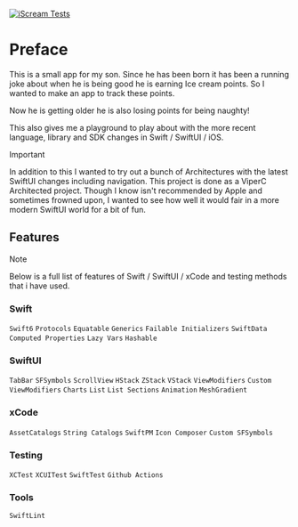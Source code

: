 [![iScream Tests](https://github.com/contractor-jim/iScream/actions/workflows/swift.yml/badge.svg?branch=develop)](https://github.com/contractor-jim/iScream/actions/workflows/swift.yml)

# Preface

This is a small app for my son. Since he has been born it has been a running joke about when he is being good he is earning Ice cream points. So I wanted to make an app to track these points. 

Now he is getting older he is also losing points for being naughty! 

This also gives me a playground to play about with the more recent language, library and SDK changes in Swift / SwiftUI / iOS.

> [!IMPORTANT]
> In addition to this I wanted to try out a bunch of Architectures with the latest SwiftUI changes including navigation. This project is done as a ViperC Architected project. Though I know isn't recommended by Apple and sometimes frowned upon, I wanted to see how well it would fair in a more modern SwiftUI world for a bit of fun.

## Features
> [!NOTE]
> Below is a full list of features of Swift / SwiftUI / xCode and testing methods that i have used. 

### Swift

````Swift6```` ````Protocols```` ````Equatable```` ````Generics```` ````Failable Initializers```` ````SwiftData```` ````Computed Properties```` ````Lazy Vars```` ````Hashable````

### SwiftUI

````TabBar```` ````SFSymbols```` ````ScrollView```` ````HStack```` ````ZStack```` ````VStack```` ````ViewModifiers```` ````Custom ViewModifiers```` ````Charts```` ````List```` ````List Sections```` ````Animation```` ````MeshGradient````


### xCode 

````AssetCatalogs```` ````String Catalogs```` ````SwiftPM```` ````Icon Composer```` ````Custom SFSymbols````

### Testing

````XCTest```` ````XCUITest```` ````SwiftTest```` ````Github Actions````

### Tools

````SwiftLint````

<!--
This is a work in progress at the momment and below is a todo list to remind myself of things i want to play about with: 

    // Write some shaders for funky animated intext shown here https://developer.apple.com/videos/play/wwdc2023/10148/ aruond 23 mins
    //    var stripes: Shader {
    //        ShaderLibrary.angledFill(withArguments: .float(30), .float(0.1), .color(.blue))
    //    }

    // Use some animated symbols to show completion e.t.c. https://developer.apple.com/videos/play/wwdc2023/10257/

    // Use phase animations to show when new icecreams are awarded or lost https://developer.apple.com/videos/play/wwdc2023/10157/

    // Use scroll transitions to show cards for earn pocket money transition http://developer.apple.com/videos/play/wwdc2023/10159/

    // SWIFTDATA RELEARNING WHEN WE ARE BUILDING OUT THE MODEL
    // 1: get started https://developer.apple.com/videos/play/wwdc2023/10187/

    // SWIFTDATA / SWIFTUI
    // Is VIPER THE RIGHT WAY TO GO AS QUERIES ARE SET IN THE UI https://developer.apple.com/videos/play/wwdc2023/10154/
    // You can use it mostly off view as shown here https://developer.apple.com/videos/play/wwdc2023/10196/ perhaps we still break out the tight coupling

    // Examples of fetch data from REST using async await and URLSession
    // https://developer.apple.com/videos/play/wwdc2021/10019/

    // EXAMPLE OF HOW TO DO NETWORK TASKS / Update seiftData IN A GOOD CONCURRNET MANNER around 13 mins in
    // https://developer.apple.com/videos/play/wwdc2021/10254/

    // Try out showing a login view as part of HTTP acces ?
    // https://developer.apple.com/videos/play/wwdc2021/10095/

    // Try built tool plugins as described here to generate VIPER modules
    // https://developer.apple.com/videos/play/wwdc2022/110354/

    // LEarn gradient from here // https://developer.apple.com/videos/play/wwdc2022/10052/

    // choose avatar?
    // https://developer.apple.com/videos/play/wwdc2024/10151/

    // Custom transisiton on buttons and making custom transitions
    // 10:55 https://developer.apple.com/videos/play/wwdc2024/10151/

    // Build the backend in Server side swift / Vapour for a laugh?
    // https://developer.apple.com/videos/play/wwdc2024/10216/

    // Add a animated SF symbol for things?
    // https://developer.apple.com/videos/play/wwdc2024/10188/

    // !!! ADD ICE CREAM WIDGET WITH ANIMATION LIKE THIS ONE FOR QUICK INCREMENTING ICE CREAMS
    // https://developer.apple.com/videos/play/wwdc2024/10150/

    // Write a widget as shown here at 17:37
    // https://developer.apple.com/videos/play/wwdc2024/10150/
    
    // Read into xCode clooud and managing running / deplyment
    // https://developer.apple.com/videos/play/wwdc2025/344/ at 19 mins
    
    // Write an app intent to increase points e.t.c. ? 
    // https://developer.apple.com/videos/play/wwdc2025/244/
    
    // Can we make the logo as an SF symbol and use the draw animation as discussed in here 1t 2:40 https://developer.apple.com/videos/play/wwdc2025/337/
    
    // Come back and look at how string resource names are generated on tables https://developer.apple.com/videos/play/wwdc2025/225/ 17 mins
    
    // Add proper error handeling and use expct throws in swift test https://developer.apple.com/videos/play/wwdc2024/10195/ 4:01 
    
    // Use some tags for wip and also test plans for smoke tests https://developer.apple.com/videos/play/wwdc2024/10195/ 18 mins
-->
